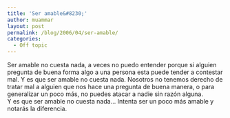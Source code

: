 ```yaml
---
title: 'Ser amable&#8230;'
author: muammar
layout: post
permalink: /blog/2006/04/ser-amable/
categories:
  - Off topic
---
```

Ser amable no cuesta nada, a veces no puedo entender porque si alguien pregunta de buena forma algo a una persona esta puede tender a contestar mal. Y es que ser amable no cuesta nada. Nosotros no tenemos derecho de tratar mal a alguien que nos hace una pregunta de buena manera, o para generalizar un poco más, no puedes atacar a nadie sin razón alguna.  
Y es que ser amable no cuesta nada&#8230; Intenta ser un poco más amable y notarás la diferencia.